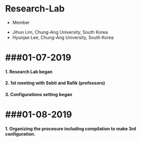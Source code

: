 # Research-Lab

* Member
 - Jihun Lim, Chung-Ang University, South Korea
 - Hyunjae Lee, Chung-Ang University, South Korea

###01-07-2019
==========
#### 1. Research Lab began
#### 2. 1st meeting with Sebti and Rafik (professors)
#### 3. Configurations setting began

###01-08-2019
==========
#### 1. Organizing the procesure including compilation to make 3rd configuration. 